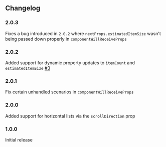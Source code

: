 Changelog
------------
### 2.0.3
Fixes a bug introduced in `2.0.2` where `nextProps.estimatedItemSize` wasn't being passed down properly in `componentWillReceiveProps`

### 2.0.2
Added support for dynamic property updates to `itemCount` and `estimatedItemSize` [#3](https://github.com/clauderic/react-tiny-virtual-list/issues/3)

### 2.0.1
Fix certain unhandled scenarios in `componentWillReceiveProps`

### 2.0.0
Added support for horizontal lists via the `scrollDirection` prop

### 1.0.0
Initial release
